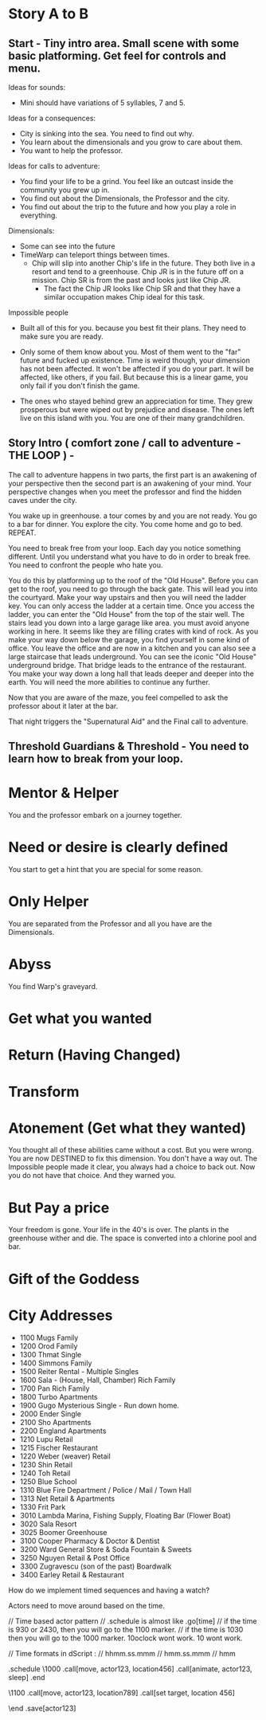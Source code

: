 # Story A to B

## Start - Tiny intro area. Small scene with some basic platforming. Get feel for controls and menu.

Ideas for sounds:
- Mini should have variations of 5 syllables, 7 and 5. 

Ideas for a consequences:
- City is sinking into the sea. You need to find out why.
- You learn about the dimensionals and you grow to care about them.
- You want to help the professor.

Ideas for calls to adventure:
- You find your life to be a grind. You feel like an outcast inside the community you grew up in.
- You find out about the Dimensionals, the Professor and the city.
- You find out about the trip to the future and how you play a role in everything.

Dimensionals:
- Some can see into the future
- TimeWarp can teleport things between times.
  - Chip will slip into another Chip's life in the future. They both live in a resort and tend to a greenhouse. Chip JR is in the future off on a mission. Chip SR is from the past and looks just like Chip JR.
    - The fact the Chip JR looks like Chip SR and that they have a similar occupation makes Chip ideal for this task.

Impossible people
- Built all of this for you. because you best fit their plans. They need to make sure you are ready.

- Only some of them know about you. Most of them went to the "far" future and fucked up existence. Time is weird though, your dimension has not been affected. It won't be affected if you do your part. It will be affected, like others, if you fail. But because this is a linear game, you only fail if you don't finish the game.

- The ones who stayed behind grew an appreciation for time. They grew prosperous but were wiped out by prejudice and disease. The ones left live on this island with you. You are one of their many grandchildren.

## Story Intro ( comfort zone / call to adventure - THE LOOP ) -
 The call to adventure happens in two parts, the first part is an awakening of your perspective then the second part is an awakening of your mind.  Your perspective changes when you meet the professor and find the hidden caves under the city. 
 
 You wake up in greenhouse. a tour comes by and you are not ready. You go to a bar for dinner. You explore the city. You come home and go to bed. REPEAT.
 
 You need to break free from your loop. Each day you notice something different. Until you understand what you have to do in order to break free. You need to confront the people who hate you. 

 You do this by platforming up to the roof of the "Old House". Before you can get to the roof, you need to go through the back gate. This will lead you into the courtyard. Make your way upstairs and then you will need the ladder key. You can only access the ladder at a certain time. Once you access the ladder, you can enter the "Old House" from the top of the stair well. The stairs lead you down into a large garage like area. you must avoid anyone working in here. It seems like they are filling crates with kind of rock. As you make your way down below the garage, you find yourself in some kind of office. You leave the office and are now in a kitchen and you can also see a large staircase that leads underground. You can see the iconic "Old House" underground bridge. That bridge leads to the entrance of the restaurant. You make your way down a long hall that leads deeper and deeper into the earth. You will need the more abilities to continue any further.

Now that you are aware of the maze, you feel compelled to ask the professor about it later at the bar. 

That night triggers the "Supernatural Aid" and the Final call to adventure.

## Threshold Guardians & Threshold - You need to learn how to break from your loop. 

# Mentor & Helper
You and the professor embark on a journey together. 

# Need or desire is clearly defined
You start to get a hint that you are special for some reason.

# Only Helper
You are separated from the Professor and all you have are the Dimensionals.

# Abyss
You find Warp's graveyard.

# Get what you wanted


# Return (Having Changed)

# Transform

# Atonement (Get what they wanted)
You thought all of these abilities came without a cost. But you were wrong. You are now DESTINED to fix this dimension. You don't have a way out. The Impossible people made it clear, you always had a choice to back out. Now you do not have that choice. And they warned you.

# But Pay a price 
Your freedom is gone. Your life in the 40's is over. The plants in the greenhouse wither and die. The space is converted into a chlorine pool and bar. 

# Gift of the Goddess  





# City Addresses 
- 1100 Mugs
 Family
- 1200 Orod
 Family
- 1300 Thmat
 Single
- 1400 Simmons
 Family
- 1500 Reiter
 Rental - Multiple Singles
- 1600 Sala - (House, Hall, Chamber)
 Rich Family
- 1700 Pan
 Rich Family
- 1800 Turbo
 Apartments 
- 1900 Gugo
 Mysterious Single - Run down home.
- 2000 Ender
 Single
- 2100 Sho
 Apartments
- 2200 England
 Apartments
- 1210 Lupu
Retail
- 1215 Fischer
Restaurant
- 1220 Weber  (weaver)
 Retail
- 1230 Shin
 Retail
- 1240 Toh
 Retail
- 1250 Blue
 School
- 1310 Blue
 Fire Department / Police / Mail / Town Hall
- 1313 Net
 Retail & Apartments
- 1330 Frit
 Park
- 3010 Lambda
 Marina, Fishing Supply, Floating Bar (Flower Boat)
- 3020 Sala
 Resort
- 3025 Boomer
 Greenhouse
- 3100 Cooper
 Pharmacy & Doctor & Dentist
- 3200 Ward
 General Store & Soda Fountain & Sweets
- 3250 Nguyen
 Retail & Post Office
- 3300 Zugravescu (son of the past)
Boardwalk
- 3400 Earley
Retail & Restaurant




How do we implement timed sequences and having a watch?

Actors need to move around based on the time.


// Time based actor pattern
// .schedule is almost like .go[time]
// if the time is 930 or 2430, then you will go to the 1100 marker.
// if the time is 1030 then you will go to the 1000 marker. 10oclock wont work. 10 wont work. 

// Time formats in dScript : 
// hhmm.ss.mmm
// hmm.ss.mmm
// hmm

.schedule
\\1000
.call[move, actor123, location456]
.call[animate, actor123, sleep]
.end

\\1100
.call[move, actor123, location789]
.call[set target, location 456]

\\end
.save[actor123]

